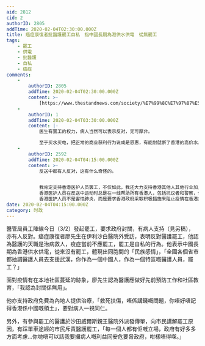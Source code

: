 ```yaml
---
aid: 2812
cid: 2
authorID: 2805
addTime: 2020-02-04T02:30:00.000Z
title: 癌症康復者批醫護罷工自私　指中國長期為港供水供電　從無罷工
tags:
    - 罷工
    - 供電
    - 批醫護
    - 自私
    - 癌症
comments:
    -
        authorID: 2805
        addTime: 2020-02-04T02:30:00.000Z
        content: >-
            [https://www.thestandnews.com/society/%E7%99%8C%E7%97%87%E5%BA%B7%E5%BE%A9%E8%80%85%E6%89%B9%E9%86%AB%E8%AD%B7%E7%BD%B7%E5%B7%A5%E8%87%AA%E7%A7%81-%E6%8C%87%E4%B8%AD%E5%9C%8B%E9%95%B7%E6%9C%9F%E7%82%BA%E6%B8%AF%E4%BE%9B%E6%B0%B4%E4%BE%9B%E9%9B%BB-%E5%BE%9E%E7%84%A1%E7%BD%B7%E5%B7%A5/](https://www.thestandnews.com/society/%E7%99%8C%E7%97%87%E5%BA%B7%E5%BE%A9%E8%80%85%E6%89%B9%E9%86%AB%E8%AD%B7%E7%BD%B7%E5%B7%A5%E8%87%AA%E7%A7%81-%E6%8C%87%E4%B8%AD%E5%9C%8B%E9%95%B7%E6%9C%9F%E7%82%BA%E6%B8%AF%E4%BE%9B%E6%B0%B4%E4%BE%9B%E9%9B%BB-%E5%BE%9E%E7%84%A1%E7%BD%B7%E5%B7%A5/)
    -
        authorID: 1
        addTime: 2020-02-04T03:30:00.000Z
        content: |-
            医生有罢工的权力，病人当然可以表示反对，无可厚非。

            至于买水买电，把正常的商业获利行为说成是恩惠，有能耐就断了香港的高价水。
    -
        authorID: 2592
        addTime: 2020-02-04T04:15:00.000Z
        content: >-
            反送中都有人反对，这有什么奇怪的。


            我肯定支持香港医护人员罢工，不仅如此，我还大力支持香港其他人其他行业加入罢工来援助香港医护人员 。
            香港医护人员在反送中运动时总是在一线帮助所有香港人，包括抗议者和警察，他们应该受到尊重，受到保护。
            香港医护人员不是害怕肺炎，而是要求香港政府采取积极措施来阻止疫情在香港扩散。
date: 2020-02-04T04:15:00.000Z
category: 时政
---
```


醫管局員工陣線今日（3/2）發起罷工，要求政府封關，有病人支持（見另稿），亦有人反對。癌症康復者廖先生在伊利沙白醫院外受訪，表明反對醫護罷工，他認為醫護的天職是治病救人，疫症當前不應罷工，罷工是自私的行為。他表示中國長期為香港供水供電，從來沒有罷工，體現出同胞間的「民族感情」，「全國各個省市都抽調醫護人員去支援武漢，你作為一個中國人，作為一個特區嘅醫護人員，罷工？」

面對疫情有在本地社區蔓延的跡象，廖先生認為醫護應做好先前預防工作和社區教育，「我認為封關係無用」。

他亦支持政府免費為內地人提供治療，「救死扶傷，唔係講錢嘅問題，你唔好唔記得香港係中國嘅領土」，要對病人一視同仁。

另外，有參與罷工的醫護於沙田威爾斯親王醫院外派發傳單，向市民講解罷工原因，有踩單車途經的市民斥責醫護罷工，「每一個人都有佢嘅立場，政府有好多多方面考慮...你哋唔可以話我要攞病人嘅利益同安危要脅政府，咁樣唔得㗎。」
